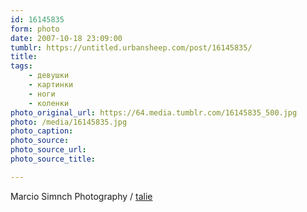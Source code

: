 ```yaml
---
id: 16145835
form: photo
date: 2007-10-18 23:09:00
tumblr: https://untitled.urbansheep.com/post/16145835/
title:
tags:
    - девушки
    - картинки
    - ноги
    - коленки
photo_original_url: https://64.media.tumblr.com/16145835_500.jpg
photo: /media/16145835.jpg
photo_caption: 
photo_source:
photo_source_url:
photo_source_title:

---
```


<p>Marcio Simnch Photography / <a href="http://marciosimnch.com/talie/">talie</a></p>
